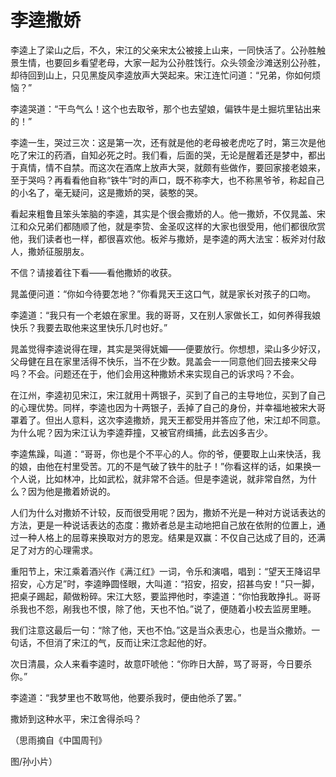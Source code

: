 # 李逵撒娇

李逵上了梁山之后，不久，宋江的父亲宋太公被接上山来，一同快活了。公孙胜触景生情，也要回乡看望老母，大家一起为公孙胜饯行。众头领金沙滩送别公孙胜，却待回到山上，只见黑旋风李逵放声大哭起来。宋江连忙问道：“兄弟，你如何烦恼？” 

李逵哭道：“干鸟气么！这个也去取爷，那个也去望娘，偏铁牛是土掘坑里钻出来的！” 

李逵一生，哭过三次：这是第一次，还有就是他的老母被老虎吃了时，第三次是他吃了宋江的药酒，自知必死之时。我们看，后面的哭，无论是醒着还是梦中，都出于真情，情不自禁。而这次在酒席上放声大哭，就颇有些做作，要回家接老娘来，至于哭吗？再看看他自称“铁牛”时的声口，既不称李大，也不称黑爷爷，称起自己的小名了，毫无疑问，这是撒娇的哭，装憨的哭。 

看起来粗鲁且笨头笨脑的李逵，其实是个很会撒娇的人。他一撒娇，不仅晁盖、宋江和众兄弟们都随顺了他，就是李贽、金圣叹这样的大家也很受用，他们都很欣赏他，我们读者也一样，都很喜欢他。板斧与撒娇，是李逵的两大法宝：板斧对付敌人，撒娇征服朋友。 

不信？请接着往下看——看他撒娇的收获。 

晁盖便问道：“你如今待要怎地？”你看晁天王这口气，就是家长对孩子的口吻。 

李逵道：“我只有一个老娘在家里。我的哥哥，又在别人家做长工，如何养得我娘快乐？我要去取他来这里快乐几时也好。” 

晁盖觉得李逵说得在理，其实是哭得妩媚——便要放行。你想想，梁山多少好汉，父母健在且在家里活得不快乐，当不在少数。晁盖会一一同意他们回去接来父母吗？不会。问题还在于，他们会用这种撒娇术来实现自己的诉求吗？不会。 

在江州，李逵初见宋江，宋江就用十两银子，买到了自己的主导地位，买到了自己的心理优势。同样，李逵也因为十两银子，丢掉了自己的身份，并幸福地被宋大哥罩着了。但出人意料，这次李逵撒娇，晁天王都受用并答应了他，宋江却不同意。为什么呢？因为宋江认为李逵莽撞，又被官府缉捕，此去凶多吉少。 

李逵焦躁，叫道：“哥哥，你也是个不平心的人。你的爷，便要取上山来快活，我的娘，由他在村里受苦。兀的不是气破了铁牛的肚子！”你看这样的话，如果换一个人说，比如林冲，比如武松，就非常不合适。但是李逵说，就非常自然，为什么？因为他是撒着娇说的。 

人们为什么对撒娇不计较，反而很受用呢？因为，撒娇不光是一种对方说话表达的方法，更是一种说话表达的态度：撒娇者总是主动地把自己放在依附的位置上，通过一种人格上的屈尊来换取对方的恩宠。结果是双赢：不仅自己达成了目的，还满足了对方的心理需求。 

重阳节上，宋江乘着酒兴作《满江红》一词，令乐和演唱，唱到：“望天王降诏早招安，心方足”时，李逵睁圆怪眼，大叫道：“招安，招安，招甚鸟安！”只一脚，把桌子踢起，颠做粉碎。宋江大怒，要监押他时，李逵道：“你怕我敢挣扎。哥哥杀我也不怨，剐我也不恨，除了他，天也不怕。”说了，便随着小校去监房里睡。 

我们注意这最后一句：“除了他，天也不怕。”这是当众表忠心，也是当众撒娇。一句话，不但消了宋江的气，反而让宋江念起他的好。 

次日清晨，众人来看李逵时，故意吓唬他：“你昨日大醉，骂了哥哥，今日要杀你。” 

李逵道：“我梦里也不敢骂他，他要杀我时，便由他杀了罢。” 

撒娇到这种水平，宋江舍得杀吗？ 

（思雨摘自《中国周刊》 

图/孙小片）